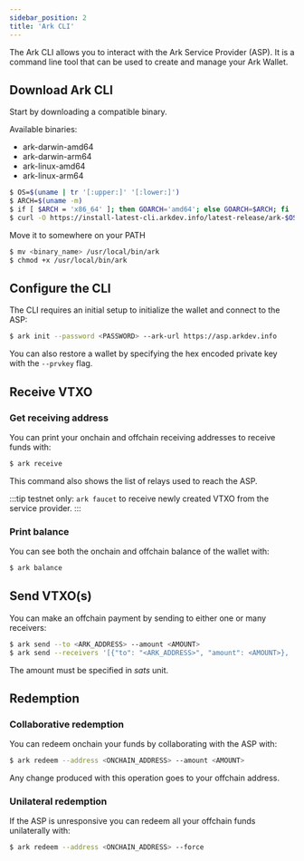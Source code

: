 ```yaml
---
sidebar_position: 2
title: 'Ark CLI'
---
```


The Ark CLI allows you to interact with the Ark Service Provider (ASP). It is a command line tool that can be used to create and manage your Ark Wallet.

## Download Ark CLI

Start by downloading a compatible binary.

Available binaries:

- ark-darwin-amd64
- ark-darwin-arm64
- ark-linux-amd64
- ark-linux-arm64

```bash
$ OS=$(uname | tr '[:upper:]' '[:lower:]')
$ ARCH=$(uname -m)
$ if [ $ARCH = 'x86_64' ]; then GOARCH='amd64'; else GOARCH=$ARCH; fi
$ curl -O https://install-latest-cli.arkdev.info/latest-release/ark-$OS-$GOARCH
```

Move it to somewhere on your PATH

```bash
$ mv <binary_name> /usr/local/bin/ark
$ chmod +x /usr/local/bin/ark
```

## Configure the CLI

The CLI requires an initial setup to initialize the wallet and connect to the ASP:

```bash
$ ark init --password <PASSWORD> --ark-url https://asp.arkdev.info
```

You can also restore a wallet by specifying the hex encoded private key with the `--prvkey` flag.

## Receive VTXO

### Get receiving address

You can print your onchain and offchain receiving addresses to receive funds with:

```bash
$ ark receive
```

This command also shows the list of relays used to reach the ASP.

:::tip
testnet only: `ark faucet` to receive newly created VTXO from the service provider.
:::

### Print balance

You can see both the onchain and offchain balance of the wallet with:

```bash
$ ark balance
```

## Send VTXO(s)

You can make an offchain payment by sending to either one or many receivers:

```bash
$ ark send --to <ARK_ADDRESS> --amount <AMOUNT>
$ ark send --receivers '[{"to": "<ARK_ADDRESS>", "amount": <AMOUNT>}, ...]'
```

The amount must be specified in _sats_ unit.

## Redemption

### Collaborative redemption

You can redeem onchain your funds by collaborating with the ASP with:

```bash
$ ark redeem --address <ONCHAIN_ADDRESS> --amount <AMOUNT>
```

Any change produced with this operation goes to your offchain address.

### Unilateral redemption

If the ASP is unresponsive you can redeem all your offchain funds unilaterally with:

```bash
$ ark redeem --address <ONCHAIN_ADDRESS> --force
```
